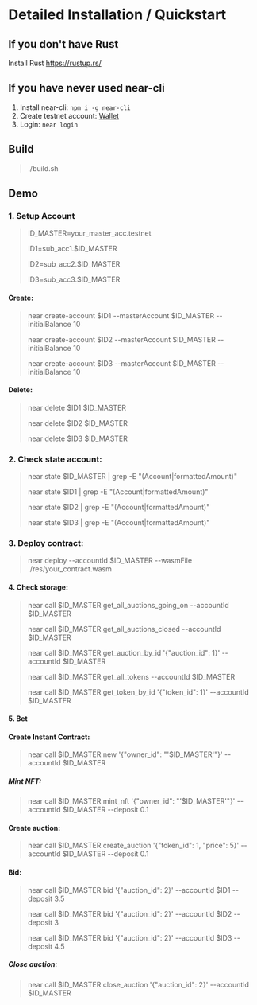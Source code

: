 
# Detailed Installation / Quickstart
## If you don't have Rust
Install Rust https://rustup.rs/
## If you have never used near-cli
1. Install near-cli: `npm i -g near-cli`
2. Create testnet account: [Wallet](https://wallet.testnet.near.org)
3. Login: `near login`

## Build
 >./build.sh
 
## Demo
### 1. Setup Account
> ID_MASTER=your_master_acc.testnet
> 
> ID1=sub_acc1.$ID_MASTER
> 
> ID2=sub_acc2.$ID_MASTER
> 
> ID3=sub_acc3.$ID_MASTER

#### Create: 
> near create-account $ID1 --masterAccount $ID_MASTER --initialBalance 10
> 
> near create-account $ID2 --masterAccount $ID_MASTER --initialBalance 10
> 
> near create-account $ID3 --masterAccount $ID_MASTER --initialBalance 10

#### Delete:
> near delete $ID1 $ID_MASTER
> 
> near delete $ID2 $ID_MASTER
> 
> near delete $ID3 $ID_MASTER

### 2. Check state account: 
> near state $ID_MASTER | grep -E "(Account|formattedAmount)"
> 
> near state $ID1 | grep -E "(Account|formattedAmount)"
> 
> near state $ID2 | grep -E "(Account|formattedAmount)"
> 
> near state $ID3 | grep -E "(Account|formattedAmount)"

### 3. Deploy contract:
> near deploy --accountId $ID_MASTER --wasmFile ./res/your_contract.wasm

#### 4. Check storage:
> near call $ID_MASTER get_all_auctions_going_on --accountId $ID_MASTER
> 
> near call $ID_MASTER get_all_auctions_closed --accountId $ID_MASTER
> 
> near call $ID_MASTER get_auction_by_id '{"auction_id": 1}' --accountId $ID_MASTER
> 
> near call $ID_MASTER get_all_tokens --accountId $ID_MASTER
> 
> near call $ID_MASTER get_token_by_id '{"token_id": 1}' --accountId $ID_MASTER

#### 5. Bet
#### Create Instant Contract:
> near call $ID_MASTER new '{"owner_id": "'$ID_MASTER'"}' --accountId $ID_MASTER

##### Mint NFT:
> near call $ID_MASTER mint_nft '{"owner_id": "'$ID_MASTER'"}' --accountId $ID_MASTER --deposit 0.1

#### Create auction:
> near call $ID_MASTER create_auction '{"token_id": 1, "price": 5}' --accountId $ID_MASTER --deposit 0.1

#### Bid:
> near call $ID_MASTER bid '{"auction_id": 2}' --accountId $ID1 --deposit 3.5
> 
> near call $ID_MASTER bid '{"auction_id": 2}' --accountId $ID2 --deposit 3
> 
> near call $ID_MASTER bid '{"auction_id": 2}' --accountId $ID3 --deposit 4.5

##### Close auction:
> near call $ID_MASTER close_auction '{"auction_id": 2}' --accountId $ID_MASTER
